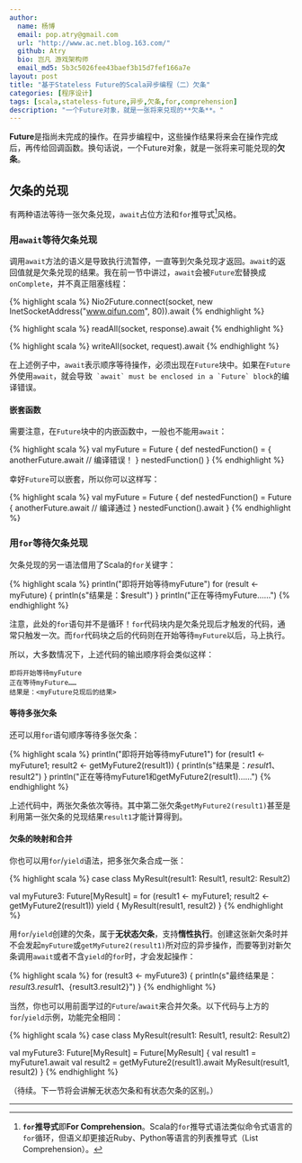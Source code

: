 ```yaml
---
author:
  name: 杨博
  email: pop.atry@gmail.com
  url: "http://www.ac.net.blog.163.com/"
  github: Atry
  bio: 岂凡 游戏架构师
  email_md5: 5b3c5026fee43baef3b15d7fef166a7e
layout: post
title: "基于Stateless Future的Scala异步编程（二）欠条"
categories: [程序设计]
tags: [scala,stateless-future,异步,欠条,for,comprehension]
description: "一个Future对象，就是一张将来兑现的**欠条**。"
---
```


**Future**是指尚未完成的操作。在异步编程中，这些操作结果将来会在操作完成后，再传给回调函数。换句话说，一个Future对象，就是一张将来可能兑现的**欠条**。

## 欠条的兑现

有两种语法等待一张欠条兑现，`await`占位方法和`for`推导式[^ForComprehension]风格。

### 用`await`等待欠条兑现

调用`await`方法的语义是导致执行流暂停，一直等到欠条兑现才返回。`await`的返回值就是欠条兑现的结果。我在前一节中讲过，`await`会被`Future`宏替换成`onComplete`，并不真正阻塞线程：

{% highlight scala %}
Nio2Future.connect(socket, new InetSocketAddress("www.qifun.com", 80)).await
{% endhighlight %}

{% highlight scala %}
readAll(socket, response).await
{% endhighlight %}

{% highlight scala %}
writeAll(socket, request).await
{% endhighlight %}

在上述例子中，`await`表示顺序等待操作，必须出现在`Future`块中。如果在`Future`外使用`await`，就会导致``` `await` must be enclosed in a `Future` block```的编译错误。

#### 嵌套函数

需要注意，在`Future`块中的内嵌函数中，一般也不能用`await`：

{% highlight scala %}
val myFuture = Future {
  def nestedFunction() = {
    anotherFuture.await // 编译错误！
  }
  nestedFunction()
}
{% endhighlight %}

幸好`Future`可以嵌套，所以你可以这样写：

{% highlight scala %}
val myFuture = Future {
  def nestedFunction() = Future {
    anotherFuture.await // 编译通过
  }
  nestedFunction().await
}
{% endhighlight %}

### 用`for`等待欠条兑现

欠条兑现的另一语法借用了Scala的`for`关键字：

{% highlight scala %}
println("即将开始等待myFuture")
for (result <- myFuture) {
  println(s"结果是：$result")
}
println("正在等待myFuture……")
{% endhighlight %}

注意，此处的`for`语句并不是循环！`for`代码块内是欠条兑现后才触发的代码，通常只触发一次。而`for`代码块之后的代码则在开始等待`myFuture`以后，马上执行。


所以，大多数情况下，上述代码的输出顺序将会类似这样：

    即将开始等待myFuture
    正在等待myFuture……
    结果是：<myFuture兑现后的结果>

#### 等待多张欠条

还可以用`for`语句顺序等待多张欠条：

{% highlight scala %}
println("即将开始等待myFuture1")
for (result1 <- myFuture1; result2 <- getMyFuture2(result1)) {
  println(s"结果是：$result1、$result2")
}
println("正在等待myFuture1和getMyFuture2(result1)……")
{% endhighlight %}

上述代码中，两张欠条依次等待。其中第二张欠条`getMyFuture2(result1)`甚至是利用第一张欠条的兑现结果`result1`才能计算得到。

#### 欠条的映射和合并

你也可以用`for`/`yield`语法，把多张欠条合成一张：

{% highlight scala %}
case class MyResult(result1: Result1, result2: Result2)

val myFuture3: Future[MyResult] = for (result1 <- myFuture1; result2 <- getMyFuture2(result1)) yield {
  MyResult(result1, result2)
}
{% endhighlight %}

用`for`/`yield`创建的欠条，属于**无状态欠条**，支持**惰性执行**。创建这张新欠条时并不会发起`myFuture`或`getMyFuture2(result1)`所对应的异步操作，而要等到对新欠条调用`await`或者不含`yield`的`for`时，才会发起操作：

{% highlight scala %}
for (result3 <- myFuture3) {
  println(s"最终结果是：${result3.result1}、${result3.result2}")
}
{% endhighlight %}

当然，你也可以用前面学过的`Future`/`await`来合并欠条。以下代码与上方的`for`/`yield`示例，功能完全相同：

{% highlight scala %}
case class MyResult(result1: Result1, result2: Result2)

val myFuture3: Future[MyResult] = Future[MyResult] {
  val result1 = myFuture1.await
  val result2 = getMyFuture2(result1).await
  MyResult(result1, result2)
}
{% endhighlight %}

（待续。下一节将会讲解无状态欠条和有状态欠条的区别。）

---

[^ForComprehension]: **`for`推导式**即**For Comprehension**。Scala的`for`推导式语法类似命令式语言的`for`循环，但语义却更接近Ruby、Python等语言的列表推导式（List Comprehension）。
